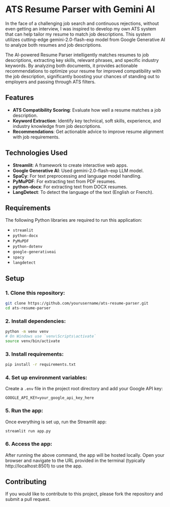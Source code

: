 # ATS Resume Parser with Gemini AI

In the face of a challenging job search and continuous rejections, without even getting an interview, I was inspired to develop my own ATS system that can help tailor my resume to match job descriptions. This system utilizes cutting-edge gemini-2.0-flash-exp model from Google Generative AI to analyze both resumes and job descriptions.

The AI-powered Resume Parser intelligently matches resumes to job descriptions, extracting key skills, relevant phrases, and specific industry keywords. By analyzing both documents, it provides actionable recommendations to optimize your resume for improved compatibility with the job description, significantly boosting your chances of standing out to employers and passing through ATS filters.

## Features
- **ATS Compatibility Scoring**: Evaluate how well a resume matches a job description.
- **Keyword Extraction**: Identify key technical, soft skills, experience, and industry knowledge from job descriptions.
- **Recommendations**: Get actionable advice to improve resume alignment with job requirements.

## Technologies Used
- **Streamlit**: A framework to create interactive web apps.
- **Google Generative AI**: Used gemini-2.0-flash-exp LLM model.
- **SpaCy**: For text preprocessing and language model handling.
- **PyMuPDF**: For extracting text from PDF resumes.
- **python-docx**: For extracting text from DOCX resumes.
- **LangDetect**: To detect the language of the text (English or French).

## Requirements

The following Python libraries are required to run this application:

- `streamlit`
- `python-docx`
- `PyMuPDF`
- `python-dotenv`
- `google-generativeai`
- `spacy`
- `langdetect`

## Setup

### 1. Clone this repository:

```bash
git clone https://github.com/yourusername/ats-resume-parser.git
cd ats-resume-parser
```

### 2. Install dependencies:

```bash
python -m venv venv
# On Windows use `venv\Scripts\activate`
source venv/bin/activate  
```

### 3. Install requirements:

```bash
pip install -r requirements.txt
```

### 4. Set up environment variables:
Create a `.env` file in the project root directory and add your Google API key:

```
GOOGLE_API_KEY=your_google_api_key_here
```

### 5. Run the app:
Once everything is set up, run the Streamlit app:

```bash
streamlit run app.py
```

### 6. Access the app:
After running the above command, the app will be hosted locally. Open your browser and navigate to the URL provided in the terminal (typically http://localhost:8501) to use the app.


## Contributing
If you would like to contribute to this project, please fork the repository and submit a pull request.


